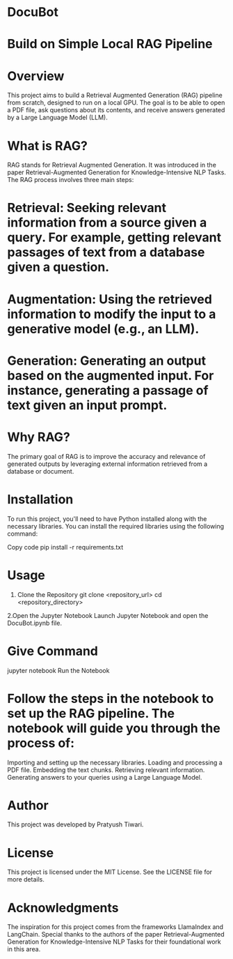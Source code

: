 # DocuBot

# Build on Simple Local RAG Pipeline

# Overview
This project aims to build a Retrieval Augmented Generation (RAG) pipeline from scratch, designed to run on a local GPU. The goal is to be able to open a PDF file, ask questions about its contents, and receive answers generated by a Large Language Model (LLM).

# What is RAG?
RAG stands for Retrieval Augmented Generation. It was introduced in the paper Retrieval-Augmented Generation for Knowledge-Intensive NLP Tasks. The RAG process involves three main steps:

# Retrieval: Seeking relevant information from a source given a query. For example, getting relevant passages of text from a database given a question.
# Augmentation: Using the retrieved information to modify the input to a generative model (e.g., an LLM).
# Generation: Generating an output based on the augmented input. For instance, generating a passage of text given an input prompt.

# Why RAG?
The primary goal of RAG is to improve the accuracy and relevance of generated outputs by leveraging external information retrieved from a database or document.

# Installation
To run this project, you'll need to have Python installed along with the necessary libraries. You can install the required libraries using the following command:

Copy code
pip install -r requirements.txt

# Usage

1. Clone the Repository
git clone <repository_url>
cd <repository_directory>

2.Open the Jupyter Notebook
Launch Jupyter Notebook and open the DocuBot.ipynb file.

# Give Command
jupyter notebook
Run the Notebook

# Follow the steps in the notebook to set up the RAG pipeline. The notebook will guide you through the process of:

Importing and setting up the necessary libraries.
Loading and processing a PDF file.
Embedding the text chunks.
Retrieving relevant information.
Generating answers to your queries using a Large Language Model.

# Author
This project was developed by Pratyush Tiwari.

# License
This project is licensed under the MIT License. See the LICENSE file for more details.

# Acknowledgments
The inspiration for this project comes from the frameworks LlamaIndex and LangChain.
Special thanks to the authors of the paper Retrieval-Augmented Generation for Knowledge-Intensive NLP Tasks for their foundational work in this area.
